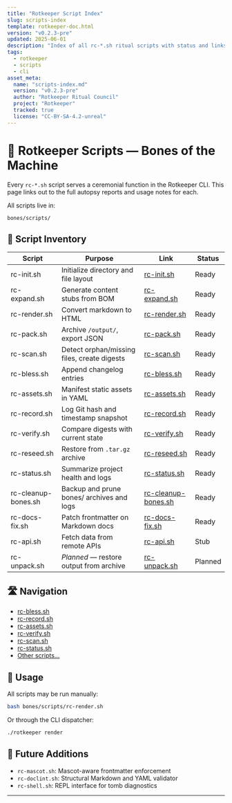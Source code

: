 ```yaml
---
title: "Rotkeeper Script Index"
slug: scripts-index
template: rotkeeper-doc.html
version: "v0.2.3-pre"
updated: 2025-06-01
description: "Index of all rc-*.sh ritual scripts with status and links"
tags:
  - rotkeeper
  - scripts
  - cli
asset_meta:
  name: "scripts-index.md"
  version: "v0.2.3-pre"
  author: "Rotkeeper Ritual Council"
  project: "Rotkeeper"
  tracked: true
  license: "CC-BY-SA-4.2-unreal"
---
```


# 📜 Rotkeeper Scripts — Bones of the Machine

Every `rc-*.sh` script serves a ceremonial function in the Rotkeeper CLI. This page links out to the full autopsy reports and usage notes for each.

All scripts live in:

```
bones/scripts/
```

## 📂 Script Inventory

<!-- The council’s ledger of all ritual scripts -->

| Script              | Purpose                                        | Link                                    | Status   |
|---------------------|------------------------------------------------|-----------------------------------------|----------|
| rc-init.sh          | Initialize directory and file layout           | [rc-init.sh](rc-init.html)      | Ready    |
| rc-expand.sh        | Generate content stubs from BOM                | [rc-expand.sh](rc-expand.html)  | Ready    |
| rc-render.sh        | Convert markdown to HTML                       | [rc-render.sh](rc-render.html)  | Ready    |
| rc-pack.sh          | Archive `/output/`, export JSON                | [rc-pack.sh](rc-pack.html)      | Ready    |
| rc-scan.sh          | Detect orphan/missing files, create digests    | [rc-scan.sh](rc-scan.html)      | Ready    |
| rc-bless.sh         | Append changelog entries                       | [rc-bless.sh](rc-bless.html)    | Ready    |
| rc-assets.sh        | Manifest static assets in YAML                 | [rc-assets.sh](rc-assets.html)  | Ready    |
| rc-record.sh        | Log Git hash and timestamp snapshot            | [rc-record.sh](rc-record.html)  | Ready    |
| rc-verify.sh        | Compare digests with current state             | [rc-verify.sh](rc-verify.html)  | Ready    |
| rc-reseed.sh        | Restore from `.tar.gz` archive                 | [rc-reseed.sh](rc-reseed.html)  | Ready    |
| rc-status.sh        | Summarize project health and logs              | [rc-status.sh](rc-status.html)  | Ready    |
| rc-cleanup-bones.sh | Backup and prune bones/ archives and logs      | [rc-cleanup-bones.sh](rc-cleanup-bones.html) | Ready    |
| rc-docs-fix.sh      | Patch frontmatter on Markdown docs             | [rc-docs-fix.sh](rc-docs-fix.html) | Ready    |
| rc-api.sh           | Fetch data from remote APIs                    | [rc-api.sh](rc-api.html)        | Stub     |
| rc-unpack.sh        | *Planned* — restore output from archive        | [rc-unpack.sh](rc-unpack.html)  | Planned  |

## 🛣️ Navigation

<!-- Quick navigation to scripts -->
- [rc-bless.sh](rc-bless.html)
- [rc-record.sh](rc-record.html)
- [rc-assets.sh](rc-assets.html)
- [rc-verify.sh](rc-verify.html)
- [rc-scan.sh](rc-scan.html)
- [rc-status.sh](rc-status.html)
- [Other scripts…](index.html)

## 🧭 Usage

All scripts may be run manually:

```bash
bash bones/scripts/rc-render.sh
```

Or through the CLI dispatcher:

```bash
./rotkeeper render
```

## 🔮 Future Additions

- `rc-mascot.sh`: Mascot-aware frontmatter enforcement
- `rc-doclint.sh`: Structural Markdown and YAML validator
- `rc-shell.sh`: REPL interface for tomb diagnostics

---

<!-- Sora Prompt: "A rusted clipboard listing shell script names beside ancient terminals, glowing runes next to filenames. A mascot skeleton whispers which scripts are working." -->
